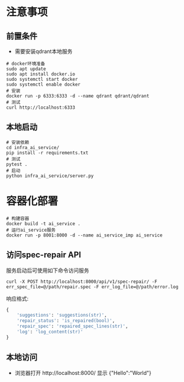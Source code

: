 # 注意事项

## 前置条件
- 需要安装qdrant本地服务
```shell
# docker环境准备
sudo apt update
sudo apt install docker.io
sudo systemctl start docker
sudo systemctl enable docker
# 安装
docker run -p 6333:6333 -d --name qdrant qdrant/qdrant
# 测试
curl http://localhost:6333
```

## 本地启动
```shell
# 安装依赖
cd infra_ai_service/
pip install -r requirements.txt
# 测试
pytest .
# 启动
python infra_ai_service/server.py
```

# 容器化部署
```shell
# 构建容器
docker build -t ai_service .
# 运行ai_service服务
docker run -p 8001:8000 -d --name ai_service_imp ai_service

```

## 访问spec-repair API

服务启动后可使用如下命令访问服务
```shell
curl -X POST http://localhost:8000/api/v1/spec-repair/ -F err_spec_file=@/path/repair.spec -F err_log_file=@/path/error.log
```
响应格式:
```python
{  
    'suggestions': 'suggestions(str)',  
    'repair_status': 'is_repaired(bool)',  
    'repair_spec': 'repaired_spec_lines(str)',  
    'log': 'log_content(str)'  
}
```

## 本地访问
- 浏览器打开 http://localhost:8000/ 显示 {"Hello":"World"}
